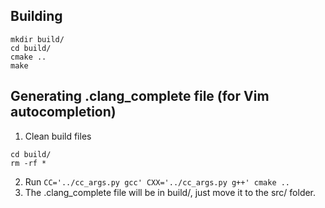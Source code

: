 Building
--------

```
mkdir build/
cd build/
cmake ..
make
```

Generating .clang_complete file (for Vim autocompletion)
--------------------------------------------------------

1. Clean build files
```
cd build/
rm -rf *
```
2. Run `CC='../cc_args.py gcc' CXX='../cc_args.py g++' cmake ..`
3. The .clang_complete file will be in build/, just move it to the src/ folder.
